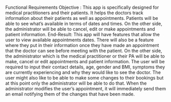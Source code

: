 Functional Requirements
Objective : This app is specifically designed for medical practitioners and their patients. It helps the
doctors track information about their patients as well as appointments. Patients will be able to see
what’s available in terms of dates and times. On the other side, the administrator will be able to
cancel, edit or make appointments and patient information.
End-Result: This app will have features that allow the user to view available appointments dates.
There will also be a feature where they put in their information once they have made an
appointment that the doctor can see before meeting with the patient. On the other side, the
administrator which is the medical practitioner or their PA will be able to make, cancel or edit
appointments and patient information.
The user will be required to input their contact details, age, gender and BMI, symptoms they are
currently experiencing and why they would like to see the doctor. The user might also like to be able
to make some changes to their bookings but at this point only the administrator will be able to do
that. When the administrator modifies the user’s appointment, it will immediately send them an
email notifying them of the changes that have been made.
